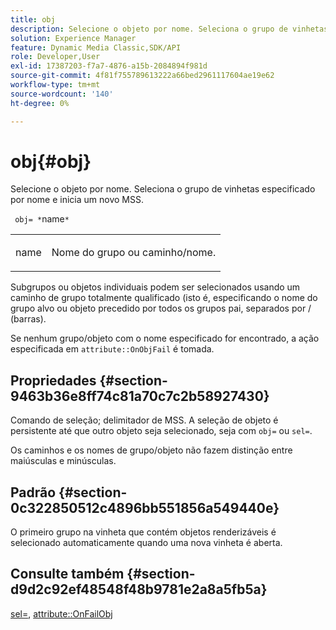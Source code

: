 ```yaml
---
title: obj
description: Selecione o objeto por nome. Seleciona o grupo de vinhetas especificado por nome e inicia um novo MSS.
solution: Experience Manager
feature: Dynamic Media Classic,SDK/API
role: Developer,User
exl-id: 17387203-f7a7-4876-a15b-2084894f981d
source-git-commit: 4f81f755789613222a66bed2961117604ae19e62
workflow-type: tm+mt
source-wordcount: '140'
ht-degree: 0%

---
```


# obj{#obj}

Selecione o objeto por nome. Seleciona o grupo de vinhetas especificado por nome e inicia um novo MSS.

` obj= *`name`*`

<table id="simpletable_6E0DA6CBCDCF4CDDAFA5A4C38E0D5FC5"> 
 <tr class="strow"> 
  <td class="stentry"> <p> <span class="codeph"> <span class="varname"> name </span> </span> </p> </td> 
  <td class="stentry"> <p>Nome do grupo ou caminho/nome. </p> </td> 
 </tr> 
</table>

Subgrupos ou objetos individuais podem ser selecionados usando um caminho de grupo totalmente qualificado (isto é, especificando o nome do grupo alvo ou objeto precedido por todos os grupos pai, separados por / (barras).

Se nenhum grupo/objeto com o nome especificado for encontrado, a ação especificada em `attribute::OnObjFail` é tomada.

## Propriedades {#section-9463b36e8ff74c81a70c7c2b58927430}

Comando de seleção; delimitador de MSS. A seleção de objeto é persistente até que outro objeto seja selecionado, seja com `obj=` ou `sel=`.

Os caminhos e os nomes de grupo/objeto não fazem distinção entre maiúsculas e minúsculas.

## Padrão {#section-0c322850512c4896bb551856a549440e}

O primeiro grupo na vinheta que contém objetos renderizáveis é selecionado automaticamente quando uma nova vinheta é aberta.

## Consulte também {#section-d9d2c92ef48548f48b9781e2a8a5fb5a}

[sel=](../../../../../ir-api/http-protocol/image-rendering-api-ref/c-ir-http-protocol-ref/c-ir-http-protocol-command-reference/r-ir-sel.md#reference-01322c58d414481385c29fcdd27a090b), [attribute::OnFailObj](../../../../../ir-api/material-cat/image-rendering-api-ref/c-ir-material-catalog/c-ir-attributes-reference/r-ir-onfailobj.md#reference-4c6ba90418e84da5831f8573bbbf2c8d)
